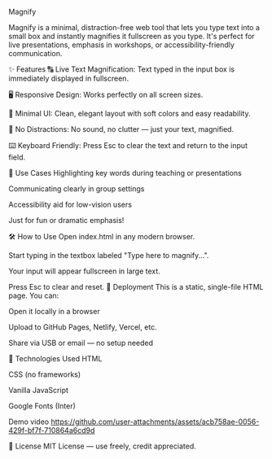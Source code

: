 Magnify

Magnify is a minimal, distraction-free web tool that lets you type text into a small box and instantly magnifies it fullscreen as you type. It's perfect for live presentations, emphasis in workshops, or accessibility-friendly communication.

✨ Features
🔠 Live Text Magnification: Text typed in the input box is immediately displayed in fullscreen.

🖥️ Responsive Design: Works perfectly on all screen sizes.

🎨 Minimal UI: Clean, elegant layout with soft colors and easy readability.

🧘 No Distractions: No sound, no clutter — just your text, magnified.

⌨️ Keyboard Friendly: Press Esc to clear the text and return to the input field.

📸 Use Cases
Highlighting key words during teaching or presentations

Communicating clearly in group settings

Accessibility aid for low-vision users

Just for fun or dramatic emphasis!

🛠️ How to Use
Open index.html in any modern browser.

Start typing in the textbox labeled "Type here to magnify...".

Your input will appear fullscreen in large text.

Press Esc to clear and reset.
🚀 Deployment
This is a static, single-file HTML page. You can:

Open it locally in a browser

Upload to GitHub Pages, Netlify, Vercel, etc.

Share via USB or email — no setup needed

🧩 Technologies Used
HTML

CSS (no frameworks)

Vanilla JavaScript

Google Fonts (Inter)

Demo video
https://github.com/user-attachments/assets/acb758ae-0056-429f-bf7f-710864a6cd9d

📄 License
MIT License — use freely, credit appreciated.

